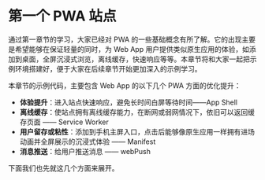 # 第一个 PWA 站点

通过第一章节的学习，大家已经对 PWA 的一些基础概念有所了解。它的出现主要是希望能够在保证轻量的同时，为 Web App 用户提供类似原生应用的体验，如添加到桌面，全屏沉浸式浏览，离线缓存，快速响应等等。本章节将和大家一起把示例环境搭建好，便于大家在后续章节开始更加深入的示例学习。

本章节的示例代码，主要包含 Web App 的以下几个 PWA 方面的优化提升：

- **体验提升**：进入站点快速响应，避免长时间白屏等待时间——App Shell
- **离线缓存**：使站点拥有离线缓存能力，在断网或弱网情况下，依旧可以返回缓存页面 —— Service Worker
- **用户留存或粘性**：添加到手机主屏入口，点击后能够像原生应用一样拥有进场动画并全屏展示的沉浸式体验 —— Manifest
- **消息推送**：给用户推送消息 —— webPush

下面我们也先就这几个方面来展开。




